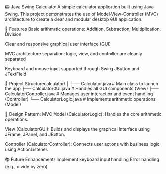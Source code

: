 📟 Java Swing Calculator
A simple calculator application built using Java Swing. This project demonstrates the use of Model-View-Controller (MVC) architecture to create a clear and modular desktop GUI application.


🚀 Features
Basic arithmetic operations: Addition, Subtraction, Multiplication, Division

Clear and responsive graphical user interface (GUI)

MVC architecture separation: logic, view, and controller are cleanly separated

Keyboard and mouse input supported through Swing JButton and JTextField



🧱 Project Structurecalculator/
│
├── Calculator.java             # Main class to launch the app
├── CalculatorGUI.java          # Handles all GUI components (View)
├── CalculatorController.java   # Manages user interaction and event handling (Controller)
└── CalculatorLogic.java        # Implements arithmetic operations (Model)



🧠 Design Pattern: MVC
Model (CalculatorLogic): Handles the core arithmetic operations.

View (CalculatorGUI): Builds and displays the graphical interface using JFrame, JPanel, and JButton.

Controller (CalculatorController): Connects user actions with business logic using ActionListener.


📚 Future Enhancements
Implement keyboard input handling
Error handling (e.g., divide by zero)
